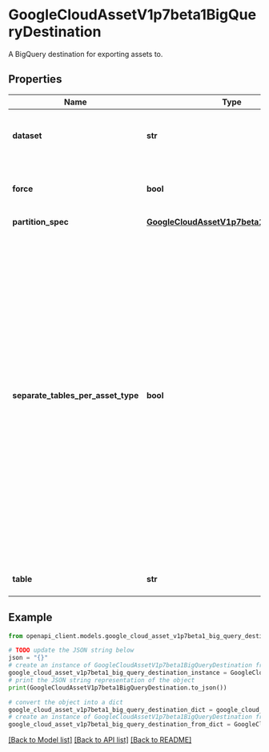 # GoogleCloudAssetV1p7beta1BigQueryDestination

A BigQuery destination for exporting assets to.

## Properties

Name | Type | Description | Notes
------------ | ------------- | ------------- | -------------
**dataset** | **str** | Required. The BigQuery dataset in format \&quot;projects/projectId/datasets/datasetId\&quot;, to which the snapshot result should be exported. If this dataset does not exist, the export call returns an INVALID_ARGUMENT error. | [optional] 
**force** | **bool** | If the destination table already exists and this flag is &#x60;TRUE&#x60;, the table will be overwritten by the contents of assets snapshot. If the flag is &#x60;FALSE&#x60; or unset and the destination table already exists, the export call returns an INVALID_ARGUMEMT error. | [optional] 
**partition_spec** | [**GoogleCloudAssetV1p7beta1PartitionSpec**](GoogleCloudAssetV1p7beta1PartitionSpec.md) |  | [optional] 
**separate_tables_per_asset_type** | **bool** | If this flag is &#x60;TRUE&#x60;, the snapshot results will be written to one or multiple tables, each of which contains results of one asset type. The [force] and [partition_spec] fields will apply to each of them. Field [table] will be concatenated with \&quot;_\&quot; and the asset type names (see https://cloud.google.com/asset-inventory/docs/supported-asset-types for supported asset types) to construct per-asset-type table names, in which all non-alphanumeric characters like \&quot;.\&quot; and \&quot;/\&quot; will be substituted by \&quot;_\&quot;. Example: if field [table] is \&quot;mytable\&quot; and snapshot results contain \&quot;storage.googleapis.com/Bucket\&quot; assets, the corresponding table name will be \&quot;mytable_storage_googleapis_com_Bucket\&quot;. If any of these tables does not exist, a new table with the concatenated name will be created. When [content_type] in the ExportAssetsRequest is &#x60;RESOURCE&#x60;, the schema of each table will include RECORD-type columns mapped to the nested fields in the Asset.resource.data field of that asset type (up to the 15 nested level BigQuery supports (https://cloud.google.com/bigquery/docs/nested-repeated#limitations)). The fields in &gt;15 nested levels will be stored in JSON format string as a child column of its parent RECORD column. If error occurs when exporting to any table, the whole export call will return an error but the export results that already succeed will persist. Example: if exporting to table_type_A succeeds when exporting to table_type_B fails during one export call, the results in table_type_A will persist and there will not be partial results persisting in a table. | [optional] 
**table** | **str** | Required. The BigQuery table to which the snapshot result should be written. If this table does not exist, a new table with the given name will be created. | [optional] 

## Example

```python
from openapi_client.models.google_cloud_asset_v1p7beta1_big_query_destination import GoogleCloudAssetV1p7beta1BigQueryDestination

# TODO update the JSON string below
json = "{}"
# create an instance of GoogleCloudAssetV1p7beta1BigQueryDestination from a JSON string
google_cloud_asset_v1p7beta1_big_query_destination_instance = GoogleCloudAssetV1p7beta1BigQueryDestination.from_json(json)
# print the JSON string representation of the object
print(GoogleCloudAssetV1p7beta1BigQueryDestination.to_json())

# convert the object into a dict
google_cloud_asset_v1p7beta1_big_query_destination_dict = google_cloud_asset_v1p7beta1_big_query_destination_instance.to_dict()
# create an instance of GoogleCloudAssetV1p7beta1BigQueryDestination from a dict
google_cloud_asset_v1p7beta1_big_query_destination_from_dict = GoogleCloudAssetV1p7beta1BigQueryDestination.from_dict(google_cloud_asset_v1p7beta1_big_query_destination_dict)
```
[[Back to Model list]](../README.md#documentation-for-models) [[Back to API list]](../README.md#documentation-for-api-endpoints) [[Back to README]](../README.md)


